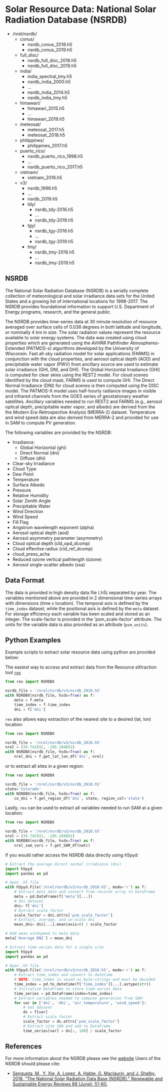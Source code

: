 # Solar Resource Data: National Solar Radiation Database (NSRDB)

- /nrel/nsrdb/
  - conus/
    - nsrdb_conus_2018.h5
    - nsrdb_conus_2019.h5
  - full_disc/
    - nsrdb_full_disc_2018.h5
    - nsrdb_full_disc_2019.h5
  - india/
    - india_spectral_tmy.h5
    - nsrdb_india_2000.h5
    - ...
    - nsrdb_india_2014.h5
    - nsrdb_india_tmy.h5
  - himawari/
    - himawari_2015.h5
    - ...
    - himawari_2019.h5
  - meteosat/
    - meteosat_2017.h5
    - meteosat_2018.h5
  - philippines/
    - philippines_2017.h5
  - puerto_rico/
    - nsrdb_puerto_rico_1998.h5
    - ...
    - nsrdb_puerto_rico_2017.h5
  - vietnam/
    - vietnam_2016.h5
  - v3/
    - nsrdb_1998.h5
    - ...
    - nsrdb_2019.h5
    - tdy/
      - nsrdb_tdy-2016.h5
      - ...
      - nsrdb_tdy-2019.h5
    - tgy/
      - nsrdb_tgy-2016.h5
      - ...
      - nsrdb_tgy-2019.h5
    - tmy/
      - nsrdb_tmy-2016.h5
      - ...
      - nsrdb_tmy-2019.h5

## NSRDB

The National Solar Radiation Database (NSRDB) is a serially complete collection
of meteorological and solar irradiance data sets for the United States and a
growing list of international locations for 1998-2017. The NSRDB provides
foundational information to support U.S. Department of Energy programs,
research, and the general public.

The NSRDB provides time-series data at 30 minute resolution of resource
averaged over surface cells of 0.038 degrees in both latitude and longitude,
or nominally 4 km in size. The solar radiation values represent the resource
available to solar energy systems. The data was created using cloud properties
which are generated using the AVHRR Pathfinder Atmospheres-Extended (PATMOS-x)
algorithms developed by the University of Wisconsin. Fast all-sky radiation
model for solar applications (FARMS) in conjunction with the cloud properties,
and aerosol optical depth (AOD) and precipitable water vapor (PWV) from
ancillary source are used to estimate solar irradiance (GHI, DNI, and DHI).
The Global Horizontal Irradiance (GHI) is computed for clear skies using the
REST2 model. For cloud scenes identified by the cloud mask, FARMS is used to
compute GHI. The Direct Normal Irradiance (DNI) for cloud scenes is then
computed using the DISC model. The PATMOS-X model uses half-hourly radiance
images in visible and infrared channels from the GOES series of geostationary
weather satellites.  Ancillary variables needed to run REST2 and FARMS (e.g.,
aerosol optical depth, precipitable water vapor, and albedo) are derived from
the the Modern Era-Retrospective Analysis (MERRA-2) dataset. Temperature and
wind speed data are also derived from MERRA-2 and provided for use in SAM to
compute PV generation.

The following variables are provided by the NSRDB:
- Irradiance:
    - Global Horizontal (ghi)
    - Direct Normal (dni)
    - Diffuse (dhi)
- Clear-sky Irradiance
- Cloud Type
- Dew Point
- Temperature
- Surface Albedo
- Pressure
- Relative Humidity
- Solar Zenith Angle
- Precipitable Water
- Wind Direction
- Wind Speed
- Fill Flag
- Angstrom wavelength exponent (alpha)
- Aerosol optical depth (aod)
- Aerosol asymmetry parameter (asymmetry)
- Cloud optical depth (cld_opd_dcomp)
- Cloud effective radius (cld_ref_dcomp)
- cloud_press_acha
- Reduced ozone vertical pathlength (ozone)
- Aerosol single-scatter albedo (ssa)

## Data Format

The data is provided in high density data file (.h5) separated by year.  The
variables mentioned above are provided in 2 dimensional time-series arrays with
dimensions (time x location). The temporal axis is defined by the `time_index`
dataset, while the positional axis is defined by the `meta` dataset. For
storage efficiency each variable has been scaled and stored as an integer. The
scale-factor is provided in the 'psm_scale-factor' attribute.  The units for
the variable data is also provided as an attribute (`psm_units`).

## Python Examples

Example scripts to extract solar resource data using python are provided below:

The easiest way to access and extract data from the Resource eXtraction tool
[`rex`](https://github.com/nrel/rex)

```python
from rex import NSRDBX

nsrdb_file = '/nrel/nsrdb/v3/nsrdb_2010.h5'
with NSRDBX(nsrdb_file, hsds=True) as f:
    meta = f.meta
    time_index = f.time_index
    dni = f['dni']
```

`rex` also allows easy extraction of the nearest site to a desired (lat, lon)
location:

```python
from rex import NSRDBX

nsrdb_file = '/nrel/nsrdb/v3/nsrdb_2010.h5'
nrel = (39.741931, -105.169891)
with NSRDBX(nsrdb_file, hsds=True) as f:
    nrel_dni = f.get_lat_lon_df('dni', nrel)
```

or to extract all sites in a given region:

```python
from rex import NSRDBX

nsrdb_file = '/nrel/nsrdb/v3/nsrdb_2010.h5'
state='Colorado'
with NSRDBX(nsrdb_file, hsds=True) as f:
    co_dni = f.get_region_df('dni', state, region_col='state')
```

Lastly, `rex` can be used to extract all variables needed to run SAM at a given
location:

```python
from rex import NSRDBX

nsrdb_file = '/nrel/nsrdb/v3/nsrdb_2010.h5'
nrel = (39.741931, -105.169891)
with NSRDBX(nsrdb_file, hsds=True) as f:
    nrel_sam_vars = f.get_SAM_df(nwtc)
```

If you would rather access the NSRDB data directly using h5pyd:

```python
# Extract the average direct normal irradiance (dni)
import h5pyd
import pandas as pd

# Open .h5 file
with h5pyd.File('/nrel/nsrdb/v3/nsrdb_2010.h5', mode='r') as f:
    # Extract meta data and convert from records array to DataFrame
    meta = pd.DataFrame(f['meta'][...])
    # dni dataset
    dni= f['dni']
    # Extract scale factor
    scale_factor = dni.attrs['psm_scale_factor']
    # Extract, average, and un-scale dni
    mean_dni= dni[...].mean(axis=0) / scale_factor

# Add mean windspeed to meta data
meta['Average DNI'] = mean_dni
```

```python
# Extract time-series data for a single site
import h5pyd
import pandas as pd

# Open .h5 file
with h5pyd.File('/nrel/nsrdb/v3/nsrdb_2010.h5', mode='r') as f:
    # Extract time_index and convert to datetime
    # NOTE: time_index is saved as byte-strings and must be decoded
    time_index = pd.to_datetime(f['time_index'][...].astype(str))
    # Initialize DataFrame to store time-series data
    time_series = pd.DataFrame(index=time_index)
    # Extract variables needed to compute generation from SAM:
    for var in ['dni', 'dhi', 'air_temperature', 'wind_speed']:
    	# Get dataset
    	ds = f[var]
    	# Extract scale factor
    	scale_factor = ds.attrs['psm_scale_factor']
    	# Extract site 100 and add to DataFrame
    	time_series[var] = ds[:, 100] / scale_factor
```

## References

For more information about the NSRDB please see the
[website](https://nsrdb.nrel.gov/)
Users of the NSRDB should please cite:
- [Sengupta, M., Y. Xie, A. Lopez, A. Habte, G. Maclaurin, and J. Shelby. 2018. "The National Solar Radiation Data Base (NSRDB)." Renewable and Sustainable Energy Reviews  89 (June): 51-60.](https://www.sciencedirect.com/science/article/pii/S136403211830087X?via%3Dihub)